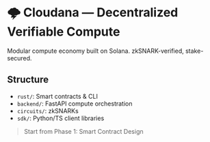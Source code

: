 # 🌩️ Cloudana — Decentralized Verifiable Compute

Modular compute economy built on Solana. zkSNARK-verified, stake-secured.

## Structure

- `rust/`: Smart contracts & CLI
- `backend/`: FastAPI compute orchestration
- `circuits/`: zkSNARKs
- `sdk/`: Python/TS client libraries

> Start from Phase 1: Smart Contract Design

